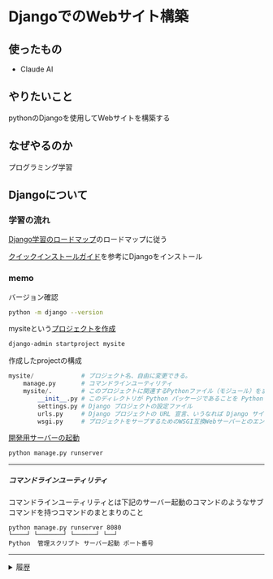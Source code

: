 <!-- # 腕立て伏せ100回を30日行うとどのような変化が起きたか？ -->
# DjangoでのWebサイト構築

<!--
date = "2025-06-22"
-->

## 使ったもの

- Claude AI

## やりたいこと

pythonのDjangoを使用してWebサイトを構築する

## なぜやるのか

プログラミング学習

## Djangoについて

### 学習の流れ

[Django学習のロードマップ](https://qiita.com/nossey/items/03e114a7b728a8b2ae55)のロードマップに従う

[クイックインストールガイド](https://docs.djangoproject.com/ja/2.0/intro/install/)を参考にDjangoをインストール

### memo

バージョン確認
``` zsh
python -m django --version
```

mysiteという[プロジェクトを作成](https://docs.djangoproject.com/ja/2.0/intro/tutorial01/#creating-a-project)
```zsh
django-admin startproject mysite
```

作成したprojectの構成
``` python
mysite/             # プロジェクト名、自由に変更できる。
    manage.py       # コマンドラインユーティリティ
    mysite/.        # このプロジェクトに関連するPythonファイル（モジュール）をまとめて整理するためのフォルダ
        __init__.py # このディレクトリが Python パッケージであることを Python に知らせるための空のファイル
        settings.py # Django プロジェクトの設定ファイル
        urls.py     # Django プロジェクトの URL 宣言、いうなれば Django サイトにおける「目次」に相当
        wsgi.py     # プロジェクトをサーブするためのWSGI互換Webサーバーとのエントリーポイント
```

[開発用サーバーの起動](https://docs.djangoproject.com/ja/2.0/intro/tutorial01/#the-development-server)
```zsh
python manage.py runserver
```


---
##### コマンドラインユーティリティ
コマンドラインユーティリティとは下記のサーバー起動のコマンドのようなサブコマンドを持つコマンドのまとまりのこと
```
python manage.py runserver 8080
└────┘ └───────┘ └──────┘ └──┘
Python  管理スクリプト サーバー起動 ポート番号
```

---
<details><summary>履歴</summary>


</details>